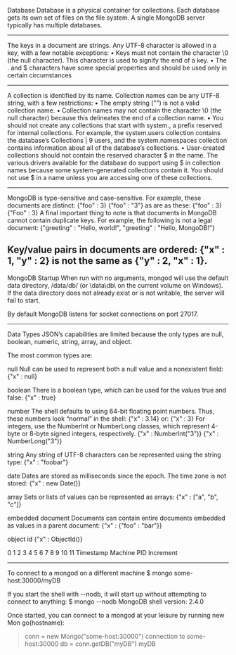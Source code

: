 Database
Database is a physical container for collections.
Each database gets its own set of files on the file system.
A single MongoDB server typically has multiple databases.

---------
The keys in a document are strings. Any UTF-8 character is allowed in a key, with a few
notable exceptions:
• Keys must not contain the character \0 (the null character). This character is used
to signify the end of a key.
• The . and $ characters have some special properties and should be used only in
certain circumstances

-----------------

A collection is identified by its name. Collection names can be any UTF-8 string, with
a few restrictions:
• The empty string ("") is not a valid collection name.
• Collection names may not contain the character \0 (the null character) because
this delineates the end of a collection name.
• You should not create any collections that start with system., a prefix reserved for
internal collections. For example, the system.users collection contains the database’s
Collections | 9
users, and the system.namespaces collection contains information about all of the
database’s collections.
• User-created collections should not contain the reserved character $ in the name.
The various drivers available for the database do support using $ in collection names
because some system-generated collections contain it. You should not use $ in a
name unless you are accessing one of these collections.

------------------
MongoDB is type-sensitive and case-sensitive. For example, these documents are
distinct:
{"foo" : 3}
{"foo" : "3"}
as are as these:
{"foo" : 3}
{"Foo" : 3}
A final important thing to note is that documents in MongoDB cannot contain duplicate
keys. For example, the following is not a legal document:
{"greeting" : "Hello, world!", "greeting" : "Hello, MongoDB!"}

Key/value pairs in documents are ordered: {"x" : 1, "y" : 2} is not the same as
{"y" : 2, "x" : 1}. 
---------------

MongoDB Startup
When run with no arguments, mongod will use the default data directory, /data/db/ (or
\data\db\ on the current volume on Windows). If the data directory does not already
exist or is not writable, the server will fail to start. 

By default MongoDB listens for socket connections on port 27017.

-----------------

Data Types
 JSON’s capabilities are limited because the only types are
null, boolean, numeric, string, array, and object.

 The most common types are:

null
Null can be used to represent both a null value and a nonexistent field:
{"x" : null}

boolean
There is a boolean type, which can be used for the values true and false:
{"x" : true}

number
The shell defaults to using 64-bit floating point numbers. Thus, these numbers look
“normal” in the shell:
{"x" : 3.14}
or:
{"x" : 3}
For integers, use the NumberInt or NumberLong classes, which represent 4-byte or
8-byte signed integers, respectively.
{"x" : NumberInt("3")}
{"x" : NumberLong("3")}

string
Any string of UTF-8 characters can be represented using the string type:
{"x" : "foobar"}

date
Dates are stored as milliseconds since the epoch. The time zone is not stored:
{"x" : new Date()}

array
Sets or lists of values can be represented as arrays:
{"x" : ["a", "b", "c"]}

embedded document
Documents can contain entire documents embedded as values in a parent
document:
{"x" : {"foo" : "bar"}}

object id
{"x" : ObjectId()}

0 1 2 3   	4 5 6   	7 8 	9 10 11
Timestamp 	Machine 	PID 	Increment

------------------------------------
To connect to a mongod on a different machine
$ mongo some-host:30000/myDB

If you start the shell with --nodb, it will start up without attempting to connect to
anything:
$ mongo --nodb
MongoDB shell version: 2.4.0


Once started, you can connect to a mongod at your leisure by running new Mon
go(hostname):
> conn = new Mongo("some-host:30000")
connection to some-host:30000
> db = conn.getDB("myDB")
myDB

